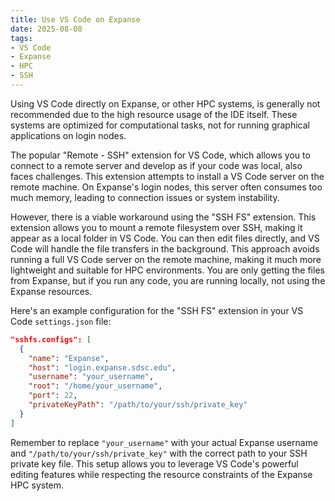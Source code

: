 ```yaml
---
title: Use VS Code on Expanse
date: 2025-08-08
tags:
- VS Code
- Expanse
- HPC
- SSH
---
```


Using VS Code directly on Expanse, or other HPC systems, is generally not recommended due to the high resource usage of the IDE itself. These systems are optimized for computational tasks, not for running graphical applications on login nodes.

The popular "Remote - SSH" extension for VS Code, which allows you to connect to a remote server and develop as if your code was local, also faces challenges. This extension attempts to install a VS Code server on the remote machine. On Expanse's login nodes, this server often consumes too much memory, leading to connection issues or system instability.

However, there is a viable workaround using the "SSH FS" extension. This extension allows you to mount a remote filesystem over SSH, making it appear as a local folder in VS Code. You can then edit files directly, and VS Code will handle the file transfers in the background. This approach avoids running a full VS Code server on the remote machine, making it much more lightweight and suitable for HPC environments. You are only getting the files from Expanse, but if you run any code, you are running locally, not using the Expanse resources.

Here's an example configuration for the "SSH FS" extension in your VS Code `settings.json` file:

```json
"sshfs.configs": [
  {
    "name": "Expanse",
    "host": "login.expanse.sdsc.edu",
    "username": "your_username",
    "root": "/home/your_username",
    "port": 22,
    "privateKeyPath": "/path/to/your/ssh/private_key"
  }
]
```

Remember to replace `"your_username"` with your actual Expanse username and `"/path/to/your/ssh/private_key"` with the correct path to your SSH private key file. This setup allows you to leverage VS Code's powerful editing features while respecting the resource constraints of the Expanse HPC system.
